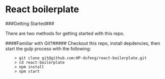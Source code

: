 # React boilerplate



###Getting Started###

There are two methods for getting started with this repo.

####Familiar with Git?#####
Checkout this repo, install depdencies, then start the gulp process with the following:

```
	> git clone git@github.com:HP-dufeng/react-boilerplate.git
	> cd react-boilerplate
	> npm install
	> npm start
```
